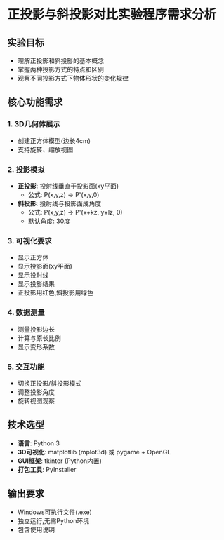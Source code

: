 # 正投影与斜投影对比实验程序需求分析

## 实验目标
- 理解正投影和斜投影的基本概念
- 掌握两种投影方式的特点和区别
- 观察不同投影方式下物体形状的变化规律

## 核心功能需求

### 1. 3D几何体展示
- 创建正方体模型(边长4cm)
- 支持旋转、缩放视图

### 2. 投影模拟
- **正投影**: 投射线垂直于投影面(xy平面)
  - 公式: P(x,y,z) → P'(x,y,0)
- **斜投影**: 投射线与投影面成角度
  - 公式: P(x,y,z) → P'(x+kz, y+lz, 0)
  - 默认角度: 30度

### 3. 可视化要求
- 显示正方体
- 显示投影面(xy平面)
- 显示投射线
- 显示投影结果
- 正投影用红色,斜投影用绿色

### 4. 数据测量
- 测量投影边长
- 计算与原长比例
- 显示变形系数

### 5. 交互功能
- 切换正投影/斜投影模式
- 调整投影角度
- 旋转视图观察

## 技术选型
- **语言**: Python 3
- **3D可视化**: matplotlib (mplot3d) 或 pygame + OpenGL
- **GUI框架**: tkinter (Python内置)
- **打包工具**: PyInstaller

## 输出要求
- Windows可执行文件(.exe)
- 独立运行,无需Python环境
- 包含使用说明
